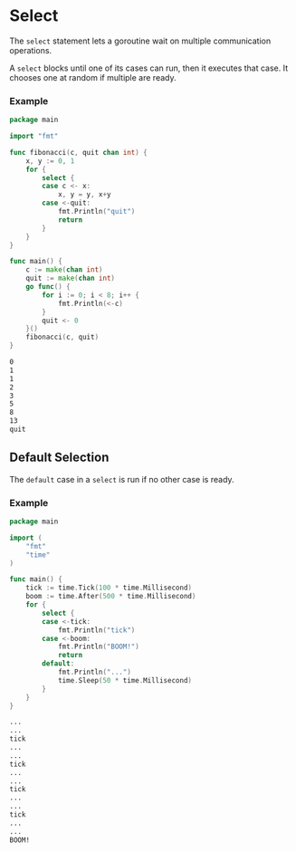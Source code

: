 # Select

The `select` statement lets a goroutine wait on multiple communication operations.

A `select` blocks until one of its cases can run, then it executes that case. It chooses one at random if multiple are ready.

### Example

```go
package main

import "fmt"

func fibonacci(c, quit chan int) {
	x, y := 0, 1
	for {
		select {
		case c <- x:
			x, y = y, x+y
		case <-quit:
			fmt.Println("quit")
			return
		}
	}
}

func main() {
	c := make(chan int)
	quit := make(chan int)
	go func() {
		for i := 0; i < 8; i++ {
			fmt.Println(<-c)
		}
		quit <- 0
	}()
	fibonacci(c, quit)
}

```

```bash
0
1
1
2
3
5
8
13
quit
```

## Default Selection

 The `default` case in a `select` is run if no other case is ready.

### Example

```go
package main

import (
	"fmt"
	"time"
)

func main() {
	tick := time.Tick(100 * time.Millisecond)
	boom := time.After(500 * time.Millisecond)
	for {
		select {
		case <-tick:
			fmt.Println("tick")
		case <-boom:
			fmt.Println("BOOM!")
			return
		default:
			fmt.Println("...")
			time.Sleep(50 * time.Millisecond)
		}
	}
}

```

```bash
...
...
tick
...
...
tick
...
...
tick
...
...
tick
...
...
BOOM!
```

